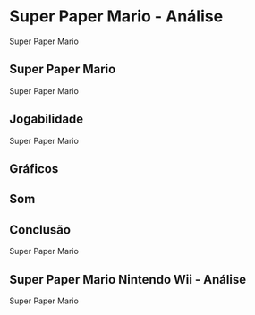 ---
---

# Super Paper Mario - Análise

Super Paper Mario

## Super Paper Mario

Super Paper Mario

## Jogabilidade

Super Paper Mario

## Gráficos


## Som

## Conclusão

Super Paper Mario

## Super Paper Mario Nintendo Wii - Análise

Super Paper Mario
